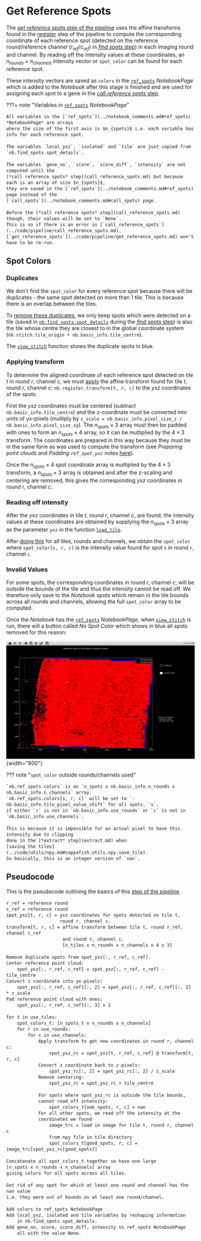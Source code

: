 # Get Reference Spots
The [*get reference spots* step of the pipeline](../code/pipeline/get_reference_spots.md) uses the affine transforms
found in the [register](register.md) step of the pipeline to compute the corresponding coordinate of each
reference spot (detected on the reference round/reference channel ($r_{ref}$/$c_{ref}$) in 
[*find spots* step](find_spots.md)) in each imaging round and channel. 
By reading off the intensity values at these coordinates, an $n_{rounds} \times n_{channels}$ 
intensity vector or `spot_color` can be found for each reference spot. 

These intensity vectors are saved as `colors` in the [`ref_spots`](../notebook_comments.md#ref_spots) *NotebookPage* 
which is added to the *Notebook* after this stage is finished and are used for assigning each spot to a gene
in the [*call reference spots* step](call_reference_spots.md). 

???+ note "Variables in [`ref_spots`](../notebook_comments.md#ref_spots) *NotebookPage*"

    All variables in the [`ref_spots`](../notebook_comments.md#ref_spots) *NotebookPage* are arrays 
    where the size of the first axis is $n_{spots}$ i.e. each variable has info for each reference spot.
    
    The variables `local_yxz`, `isolated` and `tile` are just copied from `nb.find_spots.spot_details`.

    The variables `gene_no`, `score`, `score_diff`, `intensity` are not computed until the 
    [*call reference spots* step](call_reference_spots.md) but because each is an array of size $n_{spots}$, 
    they are saved in the [`ref_spots`](../notebook_comments.md#ref_spots) page instead of the 
    [`call_spots`](../notebook_comments.md#call_spots) page.

    Before the [*call reference spots* step](call_reference_spots.md) though, their values will be set to `None`.
    This is so if there is an error in [`call_reference_spots`](../code/pipeline/call_reference_spots.md), 
    [`get_reference_spots`](../code/pipeline/get_reference_spots.md) won't have to be re-run.
    

## Spot Colors
### Duplicates
We don't find the `spot_color` for every reference spot because there will be duplicates - the same spot detected
on more than 1 tile. This is because there is an overlap between the tiles. 

To [remove these duplicates](../code/call_spots/base.md#coppafish.call_spots.base.get_non_duplicate), we only keep spots 
which were detected on a tile (saved in [`nb.find_spots.spot_details`](../notebook_comments.md#find_spots) 
during the [*find spots* step](find_spots.md)) is also the tile whose centre they are closest to in the 
global coordinate system (`nb.stitch.tile_origin + nb.basic_info.tile_centre`).

The [`view_stitch`](stitch.md#view_stitch) function shows the duplicate spots in blue.

### Applying transform
To determine the aligned coordinate of each reference spot detected on tile $t$ in round $r$, channel $c$, we
must [apply](../code/spot_colors/base.md#coppafish.spot_colors.base.apply_transform) the affine transform found for 
tile $t$, round $r$, channel $c$: `nb.register.transform[t, r, c]` to the $yxz$ coordinates of the spots.

First the $yxz$ coordinates must be centered (subtract `nb.basic_info.tile_centre`) and the z-coordinate
must be converted into units of yx-pixels (multiply by `z_scale = nb.basic_info.pixel_size_z / 
nb.basic_info.pixel_size_xy`).
The $n_{spots} \times 3$ array must then be padded with ones to form an $n_{spots} \times 4$ array, so it can be 
multiplied by the $4 \times 3$ transform. The coordinates are prepared in this way because they must be in the same 
form as was used to compute the transform (see *Preparing point clouds* and *Padding `ref_spot_yxz`* notes 
[here](register.md#icp)). 

Once the $n_{spots} \times 4$ spot coordinate array is multiplied by the $4 \times 3$ transform, a 
$n_{spots} \times 3$ array is obtained and after the z-scaling and centering are removed, this gives the corresponding
$yxz$ coordinates in round $r$, channel $c$. 

### Reading off intensity
After the $yxz$ coordinates in tile $t$, round $r$, channel $c$, are found, the intensity values at these coordinates
are obtained by supplying the $n_{spots} \times 3$ array as the parameter `yxz` in the function 
[`load_tile`](../code/utils/npy.md#coppafish.utils.npy.load_tile).

After [doing this](../code/spot_colors/base.md#coppafish.spot_colors.base.get_spot_colors) for all tiles, 
rounds and channels, we obtain the `spot_color` where `spot_color[s, r, c]` is the intensity value found for 
spot `s` in round `r`, channel `c`.

### Invalid Values
For some spots, the corresponding coordinates in round $r$, channel $c$, will be outside the bounds of the tile and 
thus the intensity cannot be read off. We therefore only save to the *Notebook* spots which remain in the tile
bounds across all rounds and channels, allowing the full `spot_color` array to be computed.

Once the *Notebook* has the [`ref_spots`](../notebook_comments.md#ref_spots) *NotebookPage*, when 
[`view_stitch`](stitch.md#view_stitch) is run, there will a button called *No Spot Color* which shows in blue 
all spots removed for this reason:

![image](../images/pipeline/get_reference_spots/view_stitch.png){width="800"}

??? note "`spot_color` outside rounds/channels used"

    `nb.ref_spots.colors` is an `n_spots x nb.basic_info.n_rounds x nb.basic_info.n_channels` array.
    `nb.ref_spots.colors[s, r, c]` will be set to `-nb.basic_info.tile_pixel_value_shift` for all spots, `s`, 
    if either `r` is not in `nb.basic_info.use_rounds` or `c` is not in `nb.basic_info.use_channels`.
    
    This is because it is impossible for an actual pixel to have this intensity due to clipping 
    done in the [*extract* step](extract.md) when 
    [saving the tiles](../code/utils/npy.md#coppafish.utils.npy.save_tile). 
    So basically, this is an integer version of `nan`.
    
    
## Pseudocode
This is the pseudocode outlining the basics of this [step of the pipeline](../code/pipeline/get_reference_spots.md).

```
r_ref = reference round
c_ref = reference round
spot_yxz[t, r, c] = yxz coordinates for spots detected on tile t,
                    round r, channel c.
transform[t, r, c] = affine transform between tile t, round r_ref, channel c_ref
                     and round r, channel c. 
                     [n_tiles x n_rounds x n_channels x 4 x 3]                   

Remove duplicate spots from spot_yxz[:, r_ref, c_ref].
Center reference point cloud:
    spot_yxz[:, r_ref, c_ref] = spot_yxz[:, r_ref, c_ref] - tile_centre
Convert z coordinate into yx-pixels:
    spot_yxz[:, r_ref, c_ref][:, 2] = spot_yxz[:, r_ref, c_ref][:, 2] * z_scale
Pad reference point cloud with ones:
    spot_yxz[:, r_ref, c_ref][:, 3] = 1 
    
for t in use_tiles:
    spot_colors_t: [n_spots_t x n_rounds x n_channels]              
    for r in use_rounds:
        for c in use_channels:
            Apply transform to get new coordinates in round r, channel c:
                spot_yxz_rc = spot_yxz[t, r_ref, c_ref] @ transform[t, r, c]
            Convert z coordinate back to z-pixels:
                spot_yxz_rc[:, 2] = spot_yxz_rc[:, 2] / z_scale
            Remove centering:
                spot_yxz_rc = spot_yxz_rc + tile_centre
              
            For spots where spot_yxz_rc is outside the tile bounds, 
            cannot read off intensity: 
                spot_colors_t[oob_spots, r, c] = nan
            For all other spots, we read off the intensity at the 
            coordinates we found
                image_trc = load in image for tile t, round r, channel c
                from npy file in tile directory
                spot_colors_t[good_spots, r, c] = image_trc[spot_yxz_rc[good_spots]]

Concatenate all spot_colors_t together so have one large 
[n_spots x n_rounds x n_channels] array
giving colors for all spots across all tiles.

Get rid of any spot for which at least one round and channel has the nan value 
i.e. they were out of bounds on at least one round/channel.
               
Add colors to ref_spots NotebookPage      
Add local_yxz, isolated and tile variables by reshaping information
    in nb.find_spots.spot_details.
Add gene_no, score, score_diff, intensity to ref_spots NotebookPage 
    all with the value None.
```
